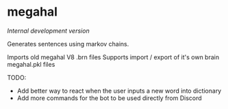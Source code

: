 # megahal

*Internal development version*

Generates sentences using markov chains.

Imports old megahal V8 .brn files
Supports import / export of it's own brain megahal.pkl files

TODO:
- Add better way to react when the user inputs a new word into dictionary
- Add more commands for the bot to be used directly from Discord
